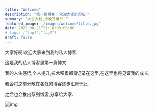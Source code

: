 ```yaml
---
title: "Welcome"
description: "第一篇博客, 欢迎大家的光临!"
summary: “大吉大利,今晚开博!!!”
featured_image: '/images/welcome/title.jpg'
date: 2022-08-21T21:18:08+08:00
# tags: ["tag1","tag2"]
draft: false
---
```


大家好啊!欢迎大家来到我的私人博客.

这是我的私人博客里第一篇博文.

我的人生感悟,个人提升,技术积累都将记录在这里,在这里也将见证我的成长.

我会将之前分散在各处的博客逐步汇聚于此.

之后也会推出系列博客,分享给大家.

![img](/images/welcome/img.png)
